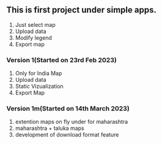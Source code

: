  ## This is first project  under simple apps.
 1. Just select map
 2. Upload data
 3. Modify legend
 4. Export map


 ### Version 1(Started on 23rd Feb 2023)
 1. Only for India Map
 2. Upload data
 3. Static Vizualization
 4. Export Map

 ### Version 1m(Started on 14th March 2023)
 1. extention maps on fly under for maharashtra
 2. maharashtra + taluka maps
 3. development of download format feature